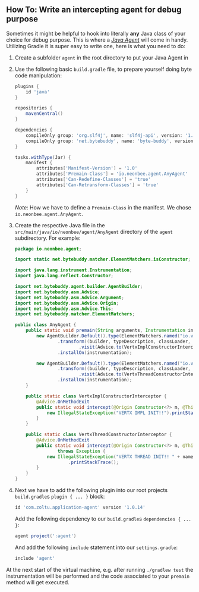 ## How To: Write an intercepting agent for debug purpose

Sometimes it might be helpful to hook into literally **any** Java class of your choice for debug purpose. This is where a [*Java Agent*](https://www.baeldung.com/java-instrumentation) will come in handy. Utilizing Gradle it is super easy to write one, here is what you need to do:

1. Create a subfolder `agent` in the root directory to put your Java Agent in
2. Use the following basic `build.gradle` file, to prepare yourself doing byte code manipulation:

   ```groovy
   plugins {
       id 'java'
   }

   repositories {
       mavenCentral()
   }

   dependencies {
       compileOnly group: 'org.slf4j', name: 'slf4j-api', version: '1.7.29'
       compileOnly group: 'net.bytebuddy', name: 'byte-buddy', version: '1.11.15'
   }

   tasks.withType(Jar) {
       manifest {
           attributes['Manifest-Version'] = '1.0'
           attributes['Premain-Class'] = 'io.neonbee.agent.AnyAgent'
           attributes['Can-Redefine-Classes'] = 'true'
           attributes['Can-Retransform-Classes'] = 'true'
       }
   }
   ```

   *Note*: How we have to define a `Premain-Class` in the manifest. We chose `io.neonbee.agent.AnyAgent`.
3. Create the respective Java file in the `src/main/java/io/neonbee/agent/AnyAgent` directory of the `agent` subdirectory. For example:

   ```java
   package io.neonbee.agent;

   import static net.bytebuddy.matcher.ElementMatchers.isConstructor;

   import java.lang.instrument.Instrumentation;
   import java.lang.reflect.Constructor;

   import net.bytebuddy.agent.builder.AgentBuilder;
   import net.bytebuddy.asm.Advice;
   import net.bytebuddy.asm.Advice.Argument;
   import net.bytebuddy.asm.Advice.Origin;
   import net.bytebuddy.asm.Advice.This;
   import net.bytebuddy.matcher.ElementMatchers;

   public class AnyAgent {
       public static void premain(String arguments, Instrumentation instrumentation) {
           new AgentBuilder.Default().type(ElementMatchers.named("io.vertx.core.impl.VertxImpl"))
                   .transform((builder, typeDescription, classLoader, module) -> builder
                           .visit(Advice.to(VertxImplConstructorInterceptor.class).on(isConstructor())))
                   .installOn(instrumentation);

           new AgentBuilder.Default().type(ElementMatchers.named("io.vertx.core.impl.VertxThread"))
                   .transform((builder, typeDescription, classLoader, module) -> builder
                           .visit(Advice.to(VertxThreadConstructorInterceptor.class).on(isConstructor())))
                   .installOn(instrumentation);
       }

       public static class VertxImplConstructorInterceptor {
           @Advice.OnMethodExit
           public static void intercept(@Origin Constructor<?> m, @This Object inst) throws Exception {
               new IllegalStateException("VERTX IMPL INIT!!").printStackTrace();
           }
       }

       public static class VertxThreadConstructorInterceptor {
           @Advice.OnMethodExit
           public static void intercept(@Origin Constructor<?> m, @This Object inst, @Argument(1) String name)
                   throws Exception {
               new IllegalStateException("VERTX THREAD INIT!! " + name + " (" + ((Thread) inst).getId() + ")")
                       .printStackTrace();
           }
       }
   }
   ```
4. Next we have to add the following plugin into our root projects `build.gradle`s `plugin { ... }` block:

   ```groovy
   id 'com.zoltu.application-agent' version '1.0.14'
   ```

   Add the following dependency to our `build.gradle`s `dependencies { ... }`:

   ```groovy
   agent project(':agent')
   ```

   And add the following `include` statement into our `settings.gradle`:

   ```groovy
   include 'agent'
   ```

At the next start of the virtual machine, e.g. after running `./gradlew test` the instrumentation will be performed and the code associated to your `premain` method will get executed.
